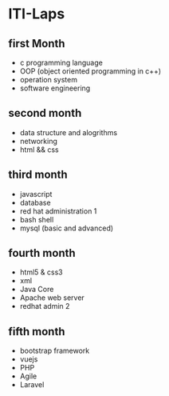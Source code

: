 # ITI-Laps
## first Month
- c programming language
- OOP (object oriented programming in c++)
- operation system
- software engineering
## second month
- data structure and alogrithms 
- networking
- html && css
## third month
- javascript
- database
- red hat administration 1
- bash shell 
- mysql (basic and advanced)
## fourth month
- html5 & css3
- xml 
- Java Core
- Apache web server
- redhat admin 2
## fifth month 
- bootstrap framework
- vuejs
- PHP
- Agile 
- Laravel


